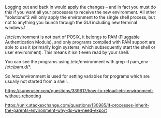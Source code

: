 
Logging out and back in would apply the changes – and in fact you must do this if you want all your processes to receive the new environment. All other "solutions"2 will only apply the environment to the single shell process, but not to anything you launch through the GUI including new terminal windows.1


/etc/environment is not part of POSIX, it belongs to PAM (Pluggable Authentication Module), and only programs compiled with PAM support are able to use it (primarily login systems, which subsequently start the shell or user environment). This means it isn't even read by your shell.

You can see the programs using /etc/environment with grep -l pam_env /etc/pam.d/*.

So /etc/environment is used for setting variables for programs which are usually not started from a shell.




https://superuser.com/questions/339617/how-to-reload-etc-environment-without-rebooting

https://unix.stackexchange.com/questions/130985/if-processes-inherit-the-parents-environment-why-do-we-need-export